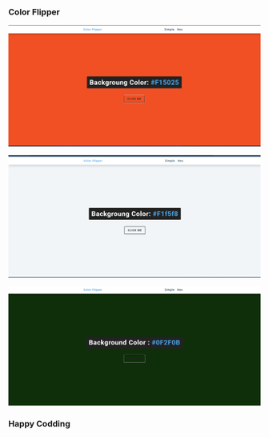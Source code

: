 ### Color Flipper


![alt text](<Screenshot 2024-02-14 101051.png>) 


![alt text](<Screenshot 2024-02-14 101227.png>)
   

![alt text](<Screenshot 2024-02-14 101307.png>) 



### Happy Codding